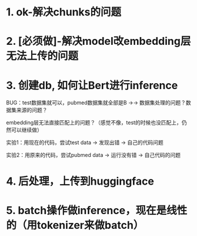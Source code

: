 # 1. ok-解决chunks的问题

# 2. [必须做]-解决model改embedding层无法上传的问题

# 3. 创建db, 如何让Bert进行inference

BUG：test数据集就可以，pubmed数据集就全部是B ->-> 数据集处理的问题？数据集来源的问题？

embedding层无法直接匹配上的问题？（感觉不像，test的时候也没匹配上，仍然可以继续做）

实验1：用现在的代码，尝试test data -> 发现出错 -> 自己的代码问题

实验2：用原来的代码，尝试pubmed data -> 运行没有错 -> 自己代码的问题

# 4. 后处理，上传到huggingface

# 5. batch操作做inference，现在是线性的（用tokenizer来做batch）
